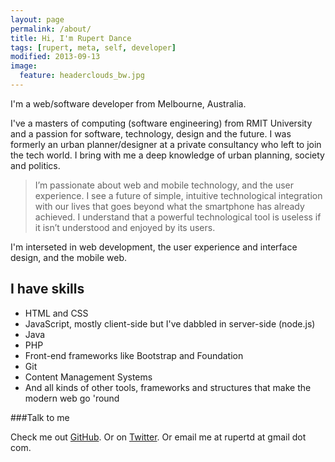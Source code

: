 ```yaml
---
layout: page
permalink: /about/
title: Hi, I'm Rupert Dance
tags: [rupert, meta, self, developer]
modified: 2013-09-13
image:
  feature: headerclouds_bw.jpg
---
```


I'm a web/software developer from Melbourne, Australia.

I've a masters of computing (software engineering) from RMIT University and a passion for software, technology, design and the future. I was formerly an urban planner/designer at a private consultancy who left to join the tech world. I bring with me a deep knowledge of urban planning, society and politics.

> I’m passionate about web and mobile technology, and the user experience. I see a future of simple, intuitive technological integration with our lives that goes beyond what the smartphone has already achieved. I understand that a powerful technological tool is useless if it isn’t understood and enjoyed by its users.

I'm interseted in web development, the user experience and interface design, and the mobile web.

## I have skills

* HTML and CSS
* JavaScript, mostly client-side but I've dabbled in server-side (node.js) 
* Java
* PHP
* Front-end frameworks like Bootstrap and Foundation 
* Git
* Content Management Systems
* And all kinds of other tools, frameworks and structures that make the modern web go 'round

###Talk to me

Check me out [GitHub](github.com/rupertdance).
Or on [Twitter](https://twitter.com/rupertdance). 
Or email me at rupertd at gmail dot com.

